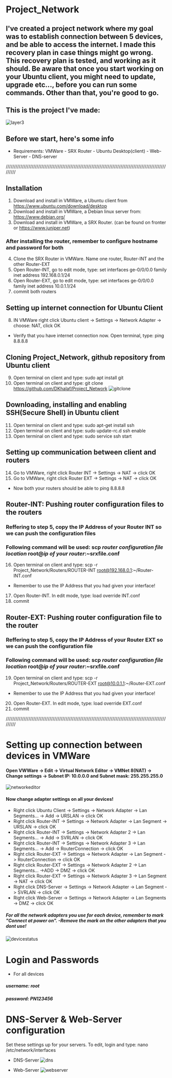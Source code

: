# Project_Network
## I've created a project network where my goal was to establish connection between 5 devices, and be able to access the internet. I made this recovery plan in case things might go wrong. This recovery plan is tested, and working as it should. Be aware that once you start working on your Ubuntu client, you might need to update, upgrade etc..., before you can run some commands. Other than that, you're good to go.


## This is the project I've made:
![layer3](https://cloud.githubusercontent.com/assets/23449056/24168149/877b2c38-0e79-11e7-8264-0df89d26b36b.png)



## Before we start, here's some info
* Requirements: VMWare - SRX Router - Ubuntu Desktop(client) - Web-Server - DNS-server

/////////////////////////////////////////////////////////////////////////////////////////////////////////

## Installation
1) Download and install in VMWare, a Ubuntu client from https://www.ubuntu.com/download/desktop
2) Download and install in VMWare, a Debian linux server from: https://www.debian.org/
3) Download and install in VMWare, a SRX Router. (can be found on fronter or https://www.juniper.net)

### After installing the router, remember to configure hostname and password for both
4) Clone the SRX Router in VMWare. Name one router, Router-INT and the other Router-EXT
5) Open Router-INT, go to edit mode, type: set interfaces ge-0/0/0.0 family inet address 192.168.0.1/24
6) Open Router-EXT, go to edit mode, type: set interfaces ge-0/0/0.0 family inet address 10.0.1.1/24
7) commit both routers

## Setting up internet connection for Ubuntu Client
8) IN VMWare right click Ubuntu client -> Settings -> Network Adapter -> choose: NAT, click OK
* Verify that you have internet connection now. Open terminal, type: ping 8.8.8.8

## Cloning Project_Network, github repository from Ubuntu client

9) Open terminal on client and type: sudo apt install git
10) Open terminal on client and type: git clone https://github.com/DKhalaf/Project_Network
![gitclone](https://cloud.githubusercontent.com/assets/23449056/24166163/b4bd5556-0e72-11e7-8e4b-8539889bd8cd.PNG)

## Downloading, installing and enabling SSH(Secure Shell) in Ubuntu client
11) Open terminal on client and type: sudo apt-get install ssh
12) Open terminal on client and type: sudo update-rc.d ssh enable
13) Open terminal on client and type: sudo service ssh start


## Setting up communication between client and routers
14) Go to VMWare, right click Router INT -> Settings -> NAT -> click OK
15) Go to VMWare, right click Router EXT -> Settings -> NAT -> click OK
* Now both your routers should be able to ping 8.8.8.8


## Router-INT: Pushing router configuration files to the routers
### Reffering to step 5, copy the IP Address of your Router INT so we can push the configuration files
### Following command will be used: scp *router configuration file location* root@*ip of your router*:~srxfile.conf

16) Open terminal on client and type: scp -r Project_Network/Routers/ROUTER-INT root@192.168.0.1:~/Router-INT.conf
* Remember to use the IP Address that you had given your interface!
17) Open Router-INT. In edit mode, type: load override INT.conf
18) commit
## Router-EXT: Pushing router configuration file to the router
### Reffering to step 5, copy the IP Address of your Router EXT so we can push the configuration file
### Following command will be used: scp *router configuration file location* root@*ip of your router*:~srxfile.conf

19) Open terminal on client and type: scp -r Project_Network/Routers/ROUTER-EXT root@10.0.1.1:~/Router-EXT.conf
* Remember to use the IP Address that you had given your interface!
20) Open Router-EXT. In edit mode, type: load override EXT.conf
21) commit

/////////////////////////////////////////////////////////////////////////////////////////////////////////
# Setting up connection between devices in VMWare 
#### Open VWWare -> Edit -> Virtual Network Editor -> VMNet 8(NAT) -> Change settings ->  Subnet IP: 10.0.0.0 and Subnet mask: 255.255.255.0
![networkeditor](https://cloud.githubusercontent.com/assets/23449056/24166167/b81587be-0e72-11e7-96ce-edfd166a4beb.PNG)


#### Now change adapter settings on all your devices!
* Right click Ubuntu Client -> Settings -> Network Adapter -> Lan Segments... -> Add -> URSLAN -> click OK
* Right click Router-INT -> Settings -> Network Adapter -> Lan Segment -> URSLAN -> click OK
* Right click Router-INT -> Settings -> Network Adapter 2 -> Lan Segments... -> Add -> SVRLAN -> click OK
* Right click Router-INT -> Settings -> Network Adapter 3 -> Lan Segments... -> Add -> RouterConnection -> click OK
* Right click Router-EXT -> Settings -> Network Adapter -> Lan Segment -> RouterConnection -> click OK
* Right click Router-EXT -> Settings -> Network Adapter 2 -> Lan Segments... ->ADD -> DMZ -> click OK
* Right click Router-EXT -> Settings -> Network Adapter 3 -> Lan Segment -> NAT -> click OK
* Right click DNS-Server -> Settings -> Network Adapter  -> Lan Segment -> SVRLAN -> click OK
* Right click Web-Server -> Settings -> Network Adapter  -> Lan Segments -> DMZ -> click OK

##### For all the network adapters you use for each device, remember to mark "Connect at power on". -Remove the mark on the other adapters that you dont use!
![devicestatus](https://cloud.githubusercontent.com/assets/23449056/24166451/96993ad0-0e73-11e7-9c12-47d12e5a44b0.PNG)

# Login and Passwords
* For all devices
##### username: root
##### password: PN123456


# DNS-Server & Web-Server configuration
Set these settings up for your servers. To edit, login and type: nano /etc/network/interfaces
* DNS-Server
![dns](https://cloud.githubusercontent.com/assets/23449056/24170537/82f47432-0e81-11e7-93a6-b4f5bc87b04c.PNG)

* Web-Server
![webserver](https://cloud.githubusercontent.com/assets/23449056/24170543/862aee56-0e81-11e7-86e3-490824441799.PNG)
